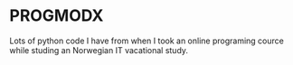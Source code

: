 # PROGMODX
Lots of python code I have from when I took an online programing cource while studing an Norwegian IT vacational study.

